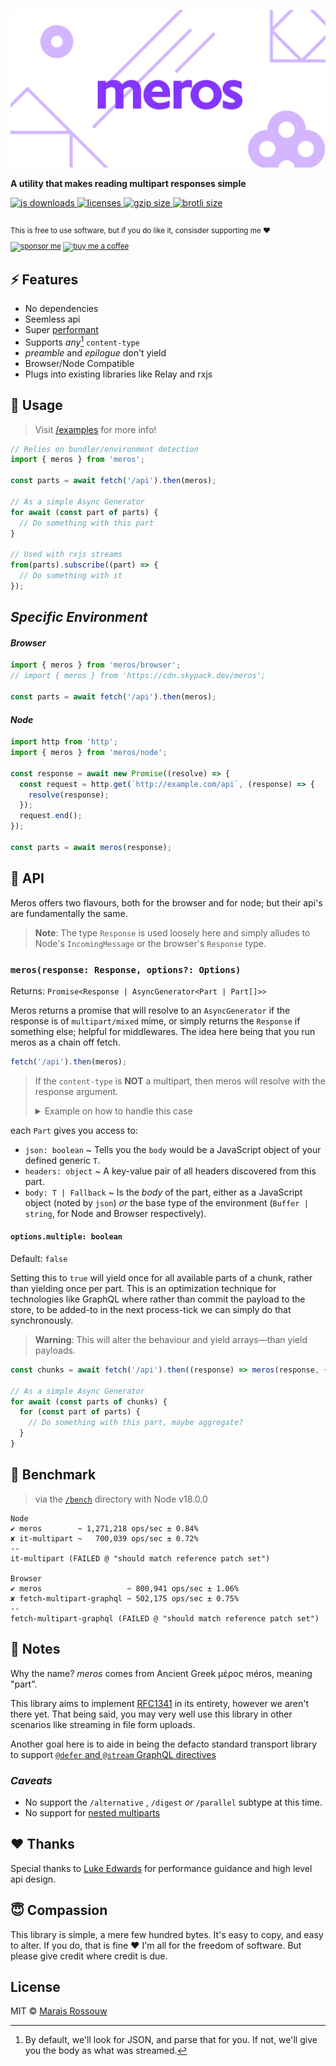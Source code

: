 <div align="left">

<samp>

![meros](logo.svg)

</samp>

**A utility that makes reading multipart responses simple**

<a href="https://npm-stat.com/charts.html?package=meros">
  <img src="https://badgen.net/npm/dm/meros?color=black&label=npm%20downloads" alt="js downloads">
</a>
<a href="https://licenses.dev/npm/meros">
  <img src="https://licenses.dev/b/npm/meros?style=dark" alt="licenses" />
</a>
<a href="https://unpkg.com/meros/browser/index.mjs">
  <img src="https://img.badgesize.io/https://unpkg.com/meros/browser/index.mjs?compression=gzip&label=gzip&color=black" alt="gzip size" />
</a>
<a href="https://unpkg.com/meros/browser/index.mjs">
  <img src="https://img.badgesize.io/https://unpkg.com/meros/browser/index.mjs?compression=brotli&label=brotli&color=black" alt="brotli size" />
</a>

<br>
<br>

<sup>

This is free to use software, but if you do like it, consisder supporting me ❤️

[![sponsor me](https://badgen.net/badge/icon/sponsor?icon=github&label&color=gray)](https://github.com/sponsors/maraisr)
[![buy me a coffee](https://badgen.net/badge/icon/buymeacoffee?icon=buymeacoffee&label&color=gray)](https://www.buymeacoffee.com/marais)

</sup>

</div>

## ⚡ Features

- No dependencies
- Seemless api
- Super [performant](#-benchmark)
- Supports _any_[^1] `content-type`
- _preamble_ and _epilogue_ don't yield
- Browser/Node Compatible
- Plugs into existing libraries like Relay and rxjs

[^1]: By default, we'll look for JSON, and parse that for you. If not, we'll give you the body as what was streamed.

## 🚀 Usage

> Visit [/examples](/examples) for more info!

```ts
// Relies on bundler/environment detection
import { meros } from 'meros';

const parts = await fetch('/api').then(meros);

// As a simple Async Generator
for await (const part of parts) {
  // Do something with this part
}

// Used with rxjs streams
from(parts).subscribe((part) => {
  // Do something with it
});
```

## _Specific Environment_

#### _Browser_

```ts
import { meros } from 'meros/browser';
// import { meros } from 'https://cdn.skypack.dev/meros';

const parts = await fetch('/api').then(meros);
```

#### _Node_

```ts
import http from 'http';
import { meros } from 'meros/node';

const response = await new Promise((resolve) => {
  const request = http.get(`http://example.com/api`, (response) => {
    resolve(response);
  });
  request.end();
});

const parts = await meros(response);
```

## 🔎 API

Meros offers two flavours, both for the browser and for node; but their api's are fundamentally the same.

> **Note**: The type `Response` is used loosely here and simply alludes to Node's `IncomingMessage` or the browser's
> `Response` type.

### `meros(response: Response, options?: Options)`

Returns: `Promise<Response | AsyncGenerator<Part | Part[]>>`

Meros returns a promise that will resolve to an `AsyncGenerator` if the response is of `multipart/mixed` mime, or simply
returns the `Response` if something else; helpful for middlewares. The idea here being that you run meros as a chain off
fetch.

```ts
fetch('/api').then(meros);
```

> If the `content-type` is **NOT** a multipart, then meros will resolve with the response argument.
>
> <details>
> <summary>Example on how to handle this case</summary>
>
> ```ts
> import { meros } from 'meros';
>
> const response = await fetch('/api'); // Assume this isnt multipart
> const parts = await meros(response);
>
> if (parts[Symbol.asyncIterator] < 'u') {
>   for await (const part of parts) {
>     // Do something with this part
>   }
> } else {
>   const data = await parts.json();
> }
> ```
>
> </details>

each `Part` gives you access to:

- `json: boolean` ~ Tells you the `body` would be a JavaScript object of your defined generic `T`.
- `headers: object` ~ A key-value pair of all headers discovered from this part.
- `body: T | Fallback` ~ Is the _body_ of the part, either as a JavaScript object (noted by `json`) _or_ the base type
  of the environment (`Buffer | string`, for Node and Browser respectively).

#### `options.multiple: boolean`

Default: `false`

Setting this to `true` will yield once for all available parts of a chunk, rather than yielding once per part. This is
an optimization technique for technologies like GraphQL where rather than commit the payload to the store, to be
added-to in the next process-tick we can simply do that synchronously.

> **Warning**: This will alter the behaviour and yield arrays—than yield payloads.

```ts
const chunks = await fetch('/api').then((response) => meros(response, { multiple: true }));

// As a simple Async Generator
for await (const parts of chunks) {
  for (const part of parts) {
    // Do something with this part, maybe aggregate?
  }
}
```

## 💨 Benchmark

> via the [`/bench`](/bench) directory with Node v18.0.0

```
Node
✔ meros        ~ 1,271,218 ops/sec ± 0.84%
✘ it-multipart ~   700,039 ops/sec ± 0.72%
--
it-multipart (FAILED @ "should match reference patch set")

Browser
✔ meros                   ~ 800,941 ops/sec ± 1.06%
✘ fetch-multipart-graphql ~ 502,175 ops/sec ± 0.75%
--
fetch-multipart-graphql (FAILED @ "should match reference patch set")
```

## 🎒 Notes

Why the name? _meros_ comes from Ancient Greek μέρος méros, meaning "part".

This library aims to implement [RFC1341] in its entirety, however we aren't there yet. That being said, you may very
well use this library in other scenarios like streaming in file form uploads.

Another goal here is to aide in being the defacto standard transport library to support
[`@defer` and `@stream` GraphQL directives](https://foundation.graphql.org/news/2020/12/08/improving-latency-with-defer-and-stream-directives/)

### _Caveats_

- No support the `/alternative` , `/digest` _or_ `/parallel` subtype at this time.
- No support for [nested multiparts](https://tools.ietf.org/html/rfc1341#appendix-C)

## ❤ Thanks

Special thanks to [Luke Edwards](https://github.com/lukeed) for performance guidance and high level api design.

## 😇 Compassion

This library is simple, a mere few hundred bytes. It's easy to copy, and easy to alter. If you do, that is fine ❤️ I'm
all for the freedom of software. But please give credit where credit is due.

## License

MIT © [Marais Rossouw](https://marais.io)

[rfc1341]: https://tools.ietf.org/html/rfc1341 'The Multipart Content-Type'
